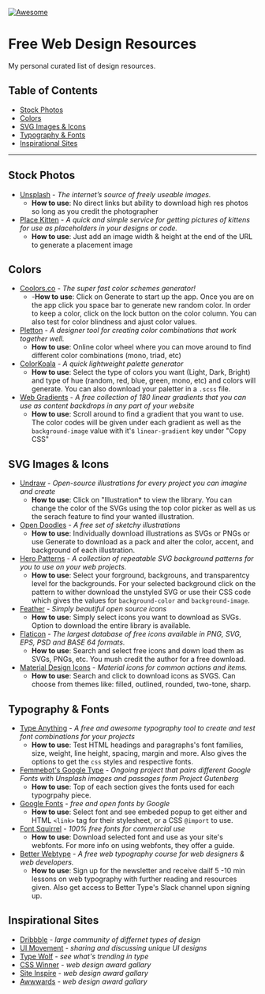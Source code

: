 [![Awesome](https://cdn.rawgit.com/sindresorhus/awesome/d7305f38d29fed78fa85652e3a63e154dd8e8829/media/badge.svg)](https://github.com/sindresorhus/awesome)

# Free Web Design Resources
My personal curated list of design resources. 


## Table of Contents

  - [Stock Photos](#stock-photos)
  - [Colors](#colors)
  - [SVG Images & Icons](#svg-images--icons)
  - [Typography & Fonts](#typography--fonts)
  - [Inspirational Sites](#inspirational-sites)

------
## Stock Photos
- [Unsplash](https://unsplash.com/) - *The internet’s source of freely useable images.*
  - **How to use**: No direct links but ability to download high res photos so long as you credit the photographer
- [Place Kitten](https://placekitten.com/) - *A quick and simple service for getting pictures of kittens for use as placeholders in your designs or code.* 
  - **How to use**: Just add an image width & height at the end of the URL to generate a placement image

## Colors
- [Coolors.co](https://coolors.co/) - *The super fast color schemes generator!*
  - -**How to use**: Click on Generate to start up the app. Once you are on the app click you space bar to generate new random color. In order to keep a color, click on the lock button on the color column. You can also test for color blindness and ajust color values.
- [Pletton](https://paletton.com/) - *A designer tool for creating color combinations that work together well.*
  - **How to use**: Online color wheel where you can move around to find different color combinations (mono, triad, etc)
- [ColorKoala](https://colorkoala.xyz/) - *A quick lightweight palette generator*
  - **How to use**: Select the type of colors you want (Light, Dark, Bright) and type of hue (random, red, blue, green, mono, etc) and colors will generate. You can also download your paletter in a `.scss` file.
- [Web Gradients](https://webgradients.com/) - *A free collection of 180 linear gradients that you can use as
content backdrops in any part of your website*
    - **How to use**: Scroll around to find a gradient that you want to use. The color codes will be given under each gradient as well as the `background-image` value with it's `linear-gradient` key under "Copy CSS"

## SVG Images & Icons 
- [Undraw](https://undraw.co/) - *Open-source illustrations for every project you can imagine and create*
  - **How to use**: Click on "Illustration* to view the library. You can change the color of the SVGs using the top color picker as well as us the serach feature to find your wanted illustration.
- [Open Doodles](https://www.opendoodles.com/) - *A free set of sketchy illustrations*
  - **How to use**: Individually download illustrations as SVGs or PNGs or use Generate to download as a pack and alter the color, accent, and background of each illustration.
- [Hero Patterns](https://www.heropatterns.com/) - *A collection of repeatable SVG background patterns for you to use on your web projects.*
  - **How to use**: Select your forground, backgrouns, and transparentcy level for the backgrounds. For your selected background click on the pattern to wither download the unstyled SVG or use their CSS code which gives the values for `background-color` and `background-image`. 
- [Feather](https://feathericons.com/) - *Simply beautiful open source icons* 
  - **How to use**: Simply select icons you want to download as SVGs. Option to download the entire library is available.
- [Flaticon](https://www.flaticon.com/) - *The largest database of free icons available in PNG, SVG, EPS, PSD and BASE 64 formats.*
  - **How to use**: Search and select free icons and down load them as SVGs, PNGs, etc. You mush credit the author for a free download. 
- [Material Design Icons](https://material.io/resources/icons/?style=baseline) - *Material icons for common actions and items.*
  - **How to use**: Search and click to download icons as SVGS. Can choose from themes like: filled, outlined, rounded, two-tone, sharp.

## Typography & Fonts
- [Type Anything](https://app.typeanything.io/) - *A free and awesome typography tool to create and test font combinations for your projects*
  - **How to use**: Test HTML headings and paragraphs's font families, size, weight, line height, spacing, margin and more. Also gives the options to get the `css` styles and respective fonts. 
- [Femmebot's Google Type](http://femmebot.github.io/google-type/) - *Ongoing project that pairs different Google Fonts with Unsplash images and passages form Project Gutenberg*
  - **How to use**: Top of each section gives the fonts used for each typogrpahy piece.
- [Google Fonts](https://fonts.google.com/) - *free and open fonts by Google*
  - **How to use**: Select font and see embeded popup to get either and HTML `<link>` tag for their stylesheet, or a CSS `@import` to use. 
- [Font Squirrel](https://www.fontsquirrel.com/) - *100% free fonts for commercial use*
  - **How to use**: Download selected font and use as your site's webfonts. For more info on using webfonts, they offer a guide.
- [Better Webtype](https://betterwebtype.com/) - *A free web typography course for web designers & web developers.*
  - **How to use**: Sign up for the newsletter and receive dailf 5 -10 min lessons on web typography with further reading and resources given. Also get access to Better Type's Slack channel upon signing up. 

## Inspirational Sites
- [Dribbble](https://dribbble.com/) - *large community of differnet types of design*
- [UI Movement](https://uimovement.com/) - *sharing and discussing unique UI designs*
- [Type Wolf](https://www.typewolf.com/) - *see what's trending in type*
- [CSS Winner](https://www.csswinner.com/) - *web design award gallary*
- [Site Inspire](https://www.siteinspire.com/) - *web design award gallary*
- [Awwwards](https://www.awwwards.com/) - *web design award gallary*
